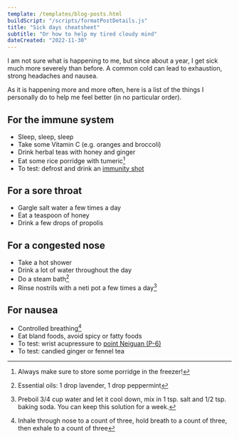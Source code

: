 ```yaml
---
template: /templates/blog-posts.html
buildScript: "/scripts/formatPostDetails.js"
title: "Sick days cheatsheet"
subtitle: "Or how to help my tired cloudy mind"
dateCreated: "2022-11-30"
---
```


I am not sure what is happening to me, but since about a year, I get sick much more severely than before. A common cold can lead to exhaustion, strong headaches and nausea.

As it is happening more and more often, here is a list of the things I personally do to help me feel better (in no particular order).

## For the immune system

- Sleep, sleep, sleep
- Take some Vitamin C (e.g. oranges and broccoli)
- Drink herbal teas with honey and ginger
- Eat some rice porridge with tumeric[^1]
- To test: defrost and drink an [immunity shot](https://www.bonappetit.com/story/homemade-ginger-shots)

## For a sore throat

- Gargle salt water a few times a day
- Eat a teaspoon of honey
- Drink a few drops of propolis

## For a congested nose

- Take a hot shower
- Drink a lot of water throughout the day
- Do a steam bath[^2]
- Rinse nostrils with a neti pot a few times a day[^3]

## For nausea

- Controlled breathing[^4]
- Eat bland foods, avoid spicy or fatty foods
- To test: wrist acupressure to [point Neiguan (P-6)](https://www.youtube.com/watch?v=XNDoQm8wxHg&t=25s)
- To test: candied ginger or fennel tea

[^1]: Always make sure to store some porridge in the freezer!
[^2]: Essential oils: 1 drop lavender, 1 drop peppermint
[^3]: Preboil 3/4 cup water and let it cool down, mix in 1&nbsp;tsp. salt and 1/2&nbsp;tsp. baking soda. You can keep this solution for a week.
[^4]: Inhale through nose to a count of three, hold breath to a count of three, then exhale to a count of three
